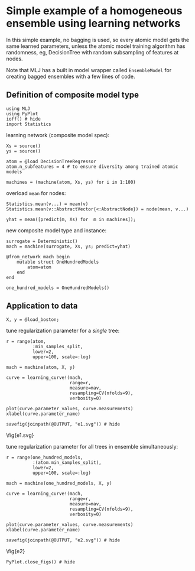 <!--This file was generated, do not modify it.-->
# Simple example of a homogeneous ensemble using learning networks

In this simple example, no bagging is used, so every atomic model
gets the same learned parameters, unless the atomic model training
algorithm has randomness, eg, DecisionTree with random subsampling
of features at nodes.

Note that MLJ has a built in model wrapper called `EnsembleModel`
for creating bagged ensembles with a few lines of code.

## Definition of composite model type

```julia:ex1
using MLJ
using PyPlot
ioff() # hide
import Statistics
```

learning network (composite model spec):

```julia:ex2
Xs = source()
ys = source()

atom = @load DecisionTreeRegressor
atom.n_subfeatures = 4 # to ensure diversity among trained atomic models

machines = (machine(atom, Xs, ys) for i in 1:100)
```

overload `mean` for nodes:

```julia:ex3
Statistics.mean(v...) = mean(v)
Statistics.mean(v::AbstractVector{<:AbstractNode}) = node(mean, v...)

yhat = mean([predict(m, Xs) for  m in machines]);
```

new composite model type and instance:

```julia:ex4
surrogate = Deterministic()
mach = machine(surrogate, Xs, ys; predict=yhat)

@from_network mach begin
    mutable struct OneHundredModels
        atom=atom
    end
end

one_hundred_models = OneHundredModels()
```

## Application to data

```julia:ex5
X, y = @load_boston;
```

tune regularization parameter for a *single* tree:

```julia:ex6
r = range(atom,
          :min_samples_split,
          lower=2,
          upper=100, scale=:log)

mach = machine(atom, X, y)

curve = learning_curve!(mach,
                        range=r,
                        measure=mav,
                        resampling=CV(nfolds=9),
                        verbosity=0)

plot(curve.parameter_values, curve.measurements)
xlabel(curve.parameter_name)

savefig(joinpath(@OUTPUT, "e1.svg")) # hide
```

\fig{e1.svg}

tune regularization parameter for all trees in ensemble simultaneously:

```julia:ex7
r = range(one_hundred_models,
          :(atom.min_samples_split),
          lower=2,
          upper=100, scale=:log)

mach = machine(one_hundred_models, X, y)

curve = learning_curve!(mach,
                        range=r,
                        measure=mav,
                        resampling=CV(nfolds=9),
                        verbosity=0)

plot(curve.parameter_values, curve.measurements)
xlabel(curve.parameter_name)

savefig(joinpath(@OUTPUT, "e2.svg")) # hide
```

\fig{e2}

```julia:ex8
PyPlot.close_figs() # hide
```


